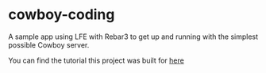 cowboy-coding
==========

A sample app using LFE with Rebar3 to get up and running with the simplest possible Cowboy server.

You can find the tutorial this project was built for [here](https://skovsgaard.github.io/jekyll/update/2016/09/03/lfe-and-cowboy.html)
